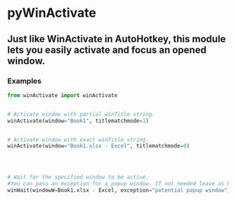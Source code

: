 # pyWinActivate

## Just like WinActivate in AutoHotkey, this module lets you easily activate and focus an opened window.


### Examples
```py
from winActivate import winActivate


# Activate window with partial winTitle string.
winActivate(window="Book1", titlematchmode=1)


# Activate window with exact winTitle string.
winActivate(window="Book1.xlsx - Excel", titlematchmode=0)




# Wait for the specified window to be active.
#You can pass an exception for a popup window. If not needed leave as None or skip entirely.
winWait(windowW=Book1.xlsx - Excel, exception="potential popup window")

```
